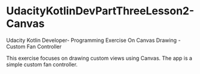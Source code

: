 # UdacityKotlinDevPartThreeLesson2-Canvas
Udacity Kotlin Developer- Programming Exercise On Canvas Drawing - Custom Fan Controller

This exercise focuses on drawing custom views using Canvas.  The app is a simple custom fan controller.
